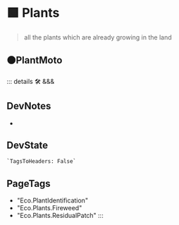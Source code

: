 # 🟩  <eko>Plants</eko>

> all the plants which are already growing in the land

## 🟠<moto>PlantMoto</moto>

::: details 🛠 <dev>&&&</dev>

## DevNotes

-

## DevState

```py
`TagsToHeaders: False`
```

<h2>PageTags</h2>

- "Eco.PlantIdentification"
- "Eco.Plants.Fireweed"
- "Eco.Plants.ResidualPatch"
:::
